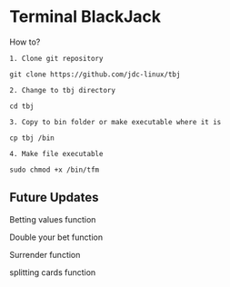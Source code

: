 # Terminal BlackJack

How to?

    1. Clone git repository
    
`git clone https://github.com/jdc-linux/tbj`

    2. Change to tbj directory

`cd tbj`

    3. Copy to bin folder or make executable where it is

`cp tbj /bin`

    4. Make file executable

`sudo chmod +x /bin/tfm`


## Future Updates
Betting values function

Double your bet function

Surrender function

splitting cards function

